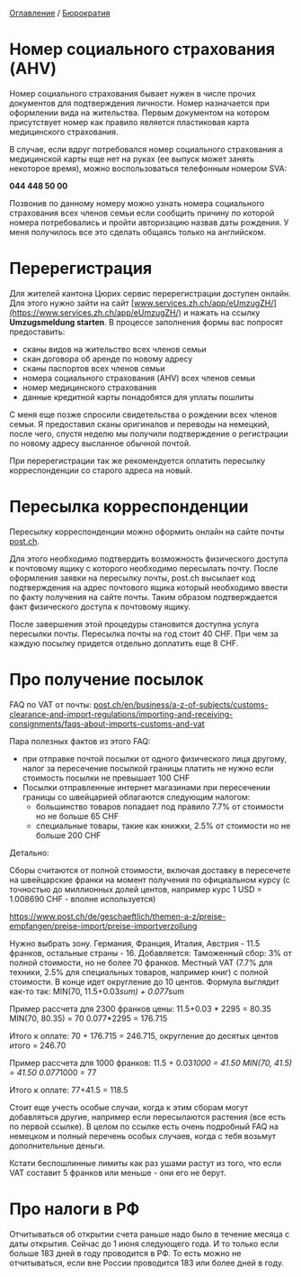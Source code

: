 [Оглавление](/faq/) / [Бюрократия](/faq/docs/Бюрократия.html)

# Номер социального страхования (AHV)
Номер социального страхования бывает нужен в числе прочих документов для подтверждения личности. Номер назначается при оформлении вида на жительства. Первым документом на котором присутствует номер как правило является пластиковая карта медицинского страхования. 

В случае, если вдруг потребовался номер социального страхования а медицинской карты еще нет на руках (ее выпуск может занять некоторое время), можно воспользоваться телефонным номером SVA:

**044 448 50 00**

Позвонив по данному номеру можно узнать номера социального страхования всех членов семьи если сообщить причину по которой номера потребовались и пройти авторизацию назвав даты рождения. У меня получилось все это сделать общаясь только на английском.


# Перерегистрация
Для жителей кантона Цюрих сервис перерегистрации доступен онлайн. Для этого нужно зайти на сайт [www.services.zh.ch/app/eUmzugZH/](https://www.services.zh.ch/app/eUmzugZH/) и нажать на ссылку **Umzugsmeldung starten**. В процессе заполнения формы вас попросят предоставить:
* сканы видов на жительство всех членов семьи
* скан договора об аренде по новому адресу
* сканы паспортов всех членов семьи
* номера социального страхования (AHV) всех членов семьи
* номер медицинского страхования
* данные кредитной карты понадобятся для уплаты пошлиты

С меня еще позже спросили свидетельства о рождении всех членов семьи. Я предоставил сканы оригиналов и переводы на немецкий, после чего, спустя неделю мы получили подтверждение о регистрации по новому адресу высланное обычной почтой.

При перерегистрации так же рекомендуется оплатить пересылку корреспонденции со старого адреса на новый.


# Пересылка корреспонденции
Пересылку корреспонденции можно оформить онлайн на сайте почты [post.ch](http://post.ch). 

Для этого необходимо подтвердить возможность физического доступа к почтовому ящику с которого необходимо пересылать почту. После оформления заявки на пересылку почты, post.ch высылает код подтверждения на адрес почтового ящика который необходимо ввести по факту получения на сайте почты. Таким образом подтверждается факт физического доступа к почтовому ящику. 

После завершения этой процедуры становится доступна услуга пересылки почты. Пересылка почты на год стоит 40 CHF. При чем за каждую посылку придется отдельно доплатить еще 8 CHF.

# Про получение посылок
FAQ по VAT от почты: [post.ch/en/business/a-z-of-subjects/customs-clearance-and-import-regulations/importing-and-receiving-consignments/faqs-about-imports-customs-and-vat](https://www.post.ch/en/business/a-z-of-subjects/customs-clearance-and-import-regulations/importing-and-receiving-consignments/faqs-about-imports-customs-and-vat)

Пара полезных фактов из этого FAQ:
* при отправке почтой посылки от одного физического лица другому, налог за пересечение посылкой границы платить не нужно если стоимость посылки не превышает 100 CHF
* Посылки отправленные интернет магазинами при пересечении границы со швейцарией облагаются следующим налогом:
    * большинство товаров попадает под правило 7.7% от стоимости но не больше 65 CHF
    * специальные товары, такие как книжки, 2.5% от стоимости но не больше 200 CHF

Детально:

Сборы считаются от полной стоимости, включая доставку в пересечете на швейцарские франки на момент получения по официальном курсу (с точностью до миллионных долей центов, например курс 1 USD = 1.008690 CHF - вполне используется)

https://www.post.ch/de/geschaeftlich/themen-a-z/preise-empfangen/preise-import/preise-importverzollung

Нужно выбрать зону. Германия, Франция, Италия, Австрия - 11.5 франков, остальные страны - 16.
Добавляется:
Таможенный сбор: 3% от полной стоимости, но не более 70 франков.
Местный VAT (7.7% для техники, 2.5% для специальных товаров, например книг) с полной стоимости.
В конце идет округление до 10 центов.
Формула выглядит как-то так: MIN(70, 11.5+0.03*sum) + 0.077*sum

Пример рассчета для 2300 франков цены:
11.5+0.03 * 2295 = 80.35
MIN(70, 80.35) = 70
0.077*2295 = 176.715

Итого к оплате: 70 + 176.715 = 246.715, округление до десятых центов итого = 246.70

Пример рассчета для 1000 франков:
11.5 + 0.03*1000 = 41.50
MIN(70, 41.5) = 41.50
0.077*1000 = 77

Итого к оплате: 77+41.5 = 118.5

Стоит еще учесть особые случаи, когда к этим сборам могут добавляться другие, например если пересылаются растения (все есть по первой ссылке). В целом по ссылке есть очень подробный FAQ на немецком и полный перечень особых случаев, когда с тебя возьмут дополнительные деньги.

Кстати беспошлинные лимиты как раз ушами растут из того, что если VAT составит 5 франков или меньше - они его не берут.



# Про налоги в РФ
Отчитываться об открытии счета раньше надо было в течение месяца с даты открытия. Сейчас до 1 июня следующего года. И то только если больше 183 дней в году проводится в РФ. То есть можно не отчитываться, если вне России проводится 183 или более дней в году.


